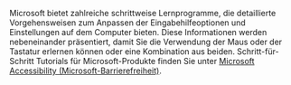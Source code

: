 Microsoft bietet zahlreiche schrittweise Lernprogramme, die detaillierte Vorgehensweisen zum Anpassen der Eingabehilfeoptionen und Einstellungen auf dem Computer bieten. Diese Informationen werden nebeneinander präsentiert, damit Sie die Verwendung der Maus oder der Tastatur erlernen können oder eine Kombination aus beiden. Schritt-für-Schritt Tutorials für Microsoft-Produkte finden Sie unter [Microsoft Accessibility (Microsoft-Barrierefreiheit)](http://go.microsoft.com/fwlink/?LinkId=8431).